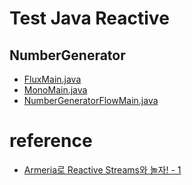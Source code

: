 # Test Java Reactive

## NumberGenerator
 - [FluxMain.java](https://github.com/ppzxc/java-reactive-example/blob/main/src/main/java/org/example/reactive/flux/FluxMain.java)
 - [MonoMain.java](https://github.com/ppzxc/java-reactive-example/blob/main/src/main/java/org/example/reactive/mono/MonoMain.java)
 - [NumberGeneratorFlowMain.java](https://github.com/ppzxc/java-reactive-example/blob/main/src/main/java/org/example/reactive/flow/NumberGeneratorFlowMain.java)

# reference
 - [Armeria로 Reactive Streams와 놀자! - 1](https://engineering.linecorp.com/ko/blog/reactive-streams-with-armeria-1/)